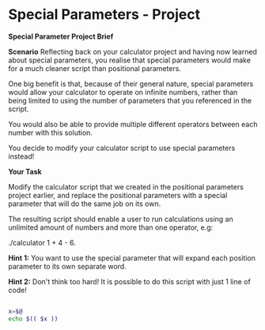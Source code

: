 # Special Parameters - Project

**Special Parameter Project Brief**

**Scenario**
Reflecting back on your calculator project and having now learned about special parameters, you realise that special parameters would make for a much cleaner script than positional parameters.

One big benefit is that, because of their general nature, special parameters would allow your calculator to operate on infinite numbers, rather than being limited to using the number of parameters that you referenced in the script.

You would also be able to provide multiple different operators between each number with this solution.

You decide to modify your calculator script to use special parameters instead!


**Your Task**


Modify the calculator script that we created in the positional parameters project earlier, and replace the positional parameters with a special parameter that will do the same job on its own.

The resulting script should enable a user to run calculations using an unlimited amount of numbers and more than one operator, e.g:

./calculator 1 + 4 - 6.

**Hint 1:** You want to use the special parameter that will expand each position parameter to its own separate word.

**Hint 2:** Don't think too hard! It is possible to do this script with just 1 line of code!

```bash

x=$@
echo $(( $x ))
```